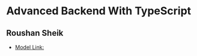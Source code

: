 # Advanced Backend With TypeScript

## Roushan Sheik

- [Model Link: ](https://app.eraser.io/workspace/YtPqZ1VogxGy1jzIDkzj)
